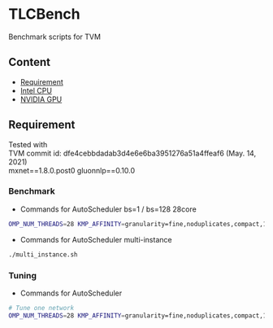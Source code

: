# TLCBench

Benchmark scripts for TVM

## Content
- [Requirement](#requirement)
- [Intel CPU](#intel-cpu)
- [NVIDIA GPU](#nvidia-gpu)


## Requirement
Tested with  
TVM commit id: dfe4cebbdadab3d4e6e6ba3951276a51a4ffeaf6 (May. 14, 2021)  
mxnet==1.8.0.post0
gluonnlp==0.10.0  

### Benchmark
- Commands for AutoScheduler bs=1 / bs=128 28core
```bash
OMP_NUM_THREADS=28 KMP_AFFINITY=granularity=fine,noduplicates,compact,1,0 numactl --physcpubind=0-27 --membind=0 python benchmark_autoscheduler.py
```

- Commands for AutoScheduler multi-instance
```bash
./multi_instance.sh
```

### Tuning
- Commands for AutoScheduler
```bash
# Tune one network
OMP_NUM_THREADS=28 KMP_AFFINITY=granularity=fine,noduplicates,compact,1,0 numactl --physcpubind=0-27 --membind=0 python python tune_autoscheduler.py --network resnet_50 --target "llvm -mcpu=skylake-avx512 -model=platinum-8124m"
